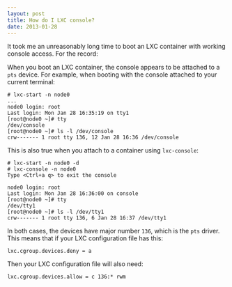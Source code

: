 ```yaml
---
layout: post
title: How do I LXC console?
date: 2013-01-28
---
```


It took me an unreasonably long time to boot an LXC container with
working console access.  For the record:

When you boot an LXC container, the console appears to be attached to
a `pts` device.  For example, when booting with the console attached to
your current terminal:

    # lxc-start -n node0
    ...
    node0 login: root
    Last login: Mon Jan 28 16:35:19 on tty1
    [root@node0 ~]# tty
    /dev/console
    [root@node0 ~]# ls -l /dev/console
    crw------- 1 root tty 136, 12 Jan 28 16:36 /dev/console

This is also true when you attach to a container using `lxc-console`:

    # lxc-start -n node0 -d
    # lxc-console -n node0
    Type <Ctrl+a q> to exit the console

    node0 login: root
    Last login: Mon Jan 28 16:36:00 on console
    [root@node0 ~]# tty
    /dev/tty1
    [root@node0 ~]# ls -l /dev/tty1
    crw------- 1 root tty 136, 6 Jan 28 16:37 /dev/tty1

In both cases, the devices have major number `136`, which is the `pts`
driver.  This means that if your LXC configuration file has this:

    lxc.cgroup.devices.deny = a

Then your LXC configuration file will also need:

    lxc.cgroup.devices.allow = c 136:* rwm


